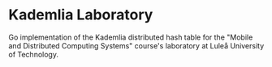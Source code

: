 # Kademlia Laboratory

Go implementation of the Kademlia distributed hash table for the "Mobile and Distributed Computing Systems" course's
laboratory at Luleå University of Technology.
